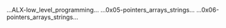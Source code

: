 ...ALX-low_level_programming...
...0x05-pointers_arrays_strings...
...0x06-pointers_arrays_strings...   
